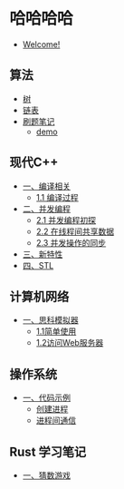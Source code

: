 # 哈哈哈哈

* [Welcome!](README.md)

## 算法

* [树](./Algorithim/tree.md)
* [链表](./Algorithim/list.md)
* [ 刷题笔记 ](./Algorithim/solution/introduction.md)
   * [demo](./Algorithim/solution/demo.md)

## 现代C++
* [一、编译相关](./ModenCPP/complie/introduction.md)
   * [1.1 编译过程](./ModenCPP/complie/complie-details.md)
* [二、并发编程](./ModenCPP/introduction.md)
   * [2.1 并发编程初探](./ModenCPP/getting-started.md)
   * [2.2 在线程间共享数据](./ModenCPP/shared-data-bewteen-thread.md)
   * [2.3 并发操作的同步](./ModenCPP/concurrency/sync-between-thread.md)
* [三、新特性](./ModenCPP/new-futures.md)
* [四、STL](./ModenCPP/stl/basic-used.md)

## 计算机网络
* [一、思科模拟器]()
   * [1.1简单使用](./NetWork/cisco/basic.md)
   * [1.2访问Web服务器](./NetWork/cisco/basic.md)

## 操作系统

* [一、代码示例]()
   * [创建进程](./OperatingSystem/code/create-child-process.md)
   * [进程间通信](./OperatingSystem/code/create-child-process.md)
## Rust 学习笔记

* [一、猜数游戏](./Rust%E5%AD%A6%E4%B9%A0%E7%AC%94%E8%AE%B0/gusses-game.md)
